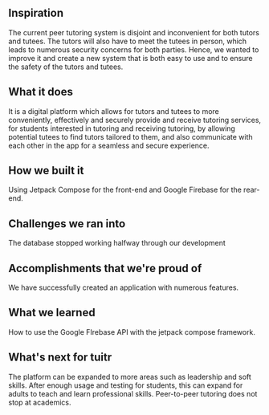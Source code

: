 ## Inspiration
The current peer tutoring system is disjoint and inconvenient for both tutors and tutees. The tutors will also have to meet the tutees in person, which leads to numerous security concerns for both parties. Hence, we wanted to improve it and create a new system that is both easy to use and to ensure the safety of the tutors and tutees.
## What it does
It is a digital platform which allows for tutors and tutees to more conveniently, effectively and securely provide and receive tutoring services, for students interested in tutoring and receiving tutoring, by allowing potential tutees to find tutors tailored to them, and also communicate with each other in the app for a seamless and secure experience.
## How we built it
Using Jetpack Compose for the front-end and Google Firebase for the rear-end.
## Challenges we ran into
The database stopped working halfway through our development
## Accomplishments that we're proud of
We have successfully created an application with numerous features.
## What we learned
How to use the Google FIrebase API with the jetpack compose framework.
## What's next for tuitr
The platform can be expanded to more areas such as leadership and soft skills.
After enough usage and testing for students, this can expand for adults to teach and learn professional skills.
Peer-to-peer tutoring does not stop at academics.
